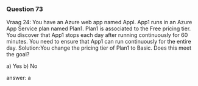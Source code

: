 ### Question 73


Vraag 24:
You have an Azure web app named Appl. App1 runs in an Azure App Service plan named
Plan1. Plan1 is associated to the Free pricing tier.
You discover that App1 stops each day after running continuously for 60 minutes.
You need to ensure that App1 can run continuously for the entire day.
Solution:You change the pricing tier of Plan1 to Basic.
Does this meet the goal?

a) Yes
b) No

answer: a

